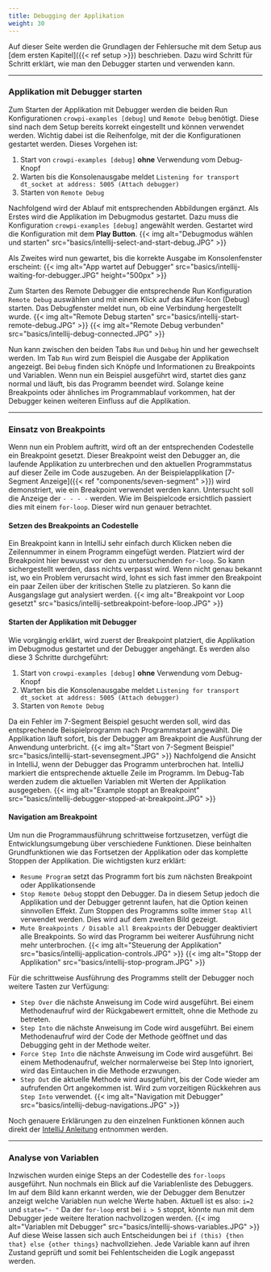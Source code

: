 ```yaml
---
title: Debugging der Applikation
weight: 30
---
```


Auf dieser Seite werden die Grundlagen der Fehlersuche mit dem Setup aus [dem ersten Kapitel]({{< ref setup >}}) beschrieben. Dazu wird
Schritt für Schritt erklärt, wie man den Debugger starten und verwenden kann.

---

### Applikation mit Debugger starten

Zum Starten der Applikation mit Debugger werden die beiden Run Konfigurationen `crowpi-examples [debug]` und `Remote Debug` benötigt.
Diese sind nach dem Setup bereits korrekt eingestellt und können verwendet werden. Wichtig dabei ist die Reihenfolge, mit der die
Konfigurationen gestartet werden. Dieses Vorgehen ist:

1. Start von `crowpi-examples [debug]` **ohne** Verwendung vom Debug-Knopf
2. Warten bis die Konsolenausgabe meldet `Listening for transport dt_socket at address: 5005 (Attach debugger)`
3. Starten von `Remote Debug`

Nachfolgend wird der Ablauf mit entsprechenden Abbildungen ergänzt. Als Erstes wird die Applikation im Debugmodus gestartet. Dazu muss die
Konfiguration `crowpi-examples [debug]` angewählt werden. Gestartet wird die Konfiguration mit dem **Play Button**.
{{< img alt="Debugmodus wählen und starten" src="basics/intellij-select-and-start-debug.JPG" >}}

Als Zweites wird nun gewartet, bis die korrekte Ausgabe im Konsolenfenster erscheint:
{{< img alt="App wartet auf Debugger" src="basics/intellij-waiting-for-debugger.JPG" height="500px" >}}

Zum Starten des Remote Debugger die entsprechende Run Konfiguration `Remote Debug` auswählen und mit einem
Klick auf das Käfer-Icon (Debug) starten. Das Debugfenster meldet nun, ob eine Verbindung hergestellt wurde.
{{< img alt="Remote Debug starten" src="basics/intellij-start-remote-debug.JPG" >}}
{{< img alt="Remote Debug verbunden" src="basics/intellij-debug-connected.JPG" >}}

Nun kann zwischen den beiden Tabs `Run` und `Debug` hin und her gewechselt werden. Im Tab `Run` wird zum Beispiel die Ausgabe der
Applikation angezeigt. Bei `Debug` finden sich Knöpfe und Informationen zu Breakpoints und Variablen. Wenn nun ein Beispiel ausgeführt wird,
startet dies ganz normal und läuft, bis das Programm beendet wird. Solange keine Breakpoints oder ähnliches im Programmablauf vorkommen, hat
der Debugger keinen weiteren Einfluss auf die Applikation.

---

### Einsatz von Breakpoints

Wenn nun ein Problem auftritt, wird oft an der entsprechenden Codestelle ein Breakpoint gesetzt. Dieser Breakpoint weist den Debugger an, die
laufende Applikation zu unterbrechen und den aktuellen Programmstatus auf dieser Zeile im Code auszugeben. An der
Beispielapplikation [7-Segment Anzeige]({{< ref "components/seven-segment"  >}}) wird demonstriert, wie ein Breakpoint verwendet werden kann.
Untersucht soll die Anzeige der `- - - -` werden. Wie im Beispielcode ersichtlich passiert dies mit einem `for-loop`. Dieser wird nun genauer
betrachtet.

#### Setzen des Breakpoints an Codestelle

Ein Breakpoint kann in IntelliJ sehr einfach durch Klicken neben die Zeilennummer in einem Programm eingefügt werden. Platziert wird der
Breakpoint hier bewusst vor den zu untersuchenden `for-loop`. So kann sichergestellt werden, dass nichts verpasst wird. Wenn nicht
genau bekannt ist, wo ein Problem verursacht wird, lohnt es sich fast immer den Breakpoint ein paar Zeilen über der kritischen Stelle zu
platzieren. So kann die Ausgangslage gut analysiert werden.
{{< img alt="Breakpoint vor Loop gesetzt" src="basics/intellij-setbreakpoint-before-loop.JPG" >}}

#### Starten der Applikation mit Debugger

Wie vorgängig erklärt, wird zuerst der Breakpoint platziert, die Applikation im Debugmodus gestartet und der
Debugger angehängt. Es werden also diese 3 Schritte durchgeführt:

1. Start von `crowpi-examples [debug]` **ohne** Verwendung vom Debug-Knopf
2. Warten bis die Konsolenausgabe meldet `Listening for transport dt_socket at address: 5005 (Attach debugger)`
3. Starten von `Remote Debug`

Da ein Fehler im 7-Segment Beispiel gesucht werden soll, wird das entsprechende Beispielprogramm nach Programmstart angewählt. Die Applikation
läuft sofort, bis der Debugger am Breakpoint die Ausführung der Anwendung unterbricht.
{{< img alt="Start von 7-Segment Beispiel" src="basics/intellij-start-sevensegment.JPG" >}}
Nachfolgend die Ansicht in IntelliJ, wenn der Debugger das Programm unterbrochen hat. IntelliJ markiert die
entsprechende aktuelle Zeile im Programm. Im Debug-Tab werden zudem die aktuellen Variablen mit Werten der Applikation ausgegeben.
{{< img alt="Example stoppt an Breakpoint" src="basics/intellij-debugger-stopped-at-breakpoint.JPG" >}}

#### Navigation am Breakpoint

Um nun die Programmausführung schrittweise fortzusetzen, verfügt die Entwicklungsumgebung über verschiedene Funktionen. Diese beinhalten
Grundfunktionen wie das Fortsetzen der Applikation oder das komplette Stoppen der Applikation. Die wichtigsten kurz erklärt:

- `Resume Program` setzt das Programm fort bis zum nächsten Breakpoint oder Applikationsende
- `Stop Remote Debug` stoppt den Debugger. Da in diesem Setup jedoch die Applikation und der Debugger getrennt laufen, hat die Option
  keinen sinnvollen Effekt. Zum Stoppen des Programms sollte immer `Stop All` verwendet werden. Dies wird auf dem zweiten Bild gezeigt.
- `Mute Breakpoints / Disable all Breakpoints` der Debugger deaktiviert alle Breakpoints. So wird das Programm bei weiterer Ausführung nicht
  mehr unterbrochen.
  {{< img alt="Steuerung der Applikation" src="basics/intellij-application-controls.JPG" >}}
  {{< img alt="Stopp der Applikation" src="basics/intellij-stop-program.JPG" >}}

Für die schrittweise Ausführung des Programms stellt der Debugger noch weitere Tasten zur Verfügung:

- `Step Over` die nächste Anweisung im Code wird ausgeführt. Bei einem Methodenaufruf wird der Rückgabewert ermittelt, ohne die Methode zu
  betreten.
- `Step Into` die nächste Anweisung im Code wird ausgeführt. Bei einem Methodenaufruf wird der Code der Methode geöffnet und das Debugging
  geht in der Methode weiter.
- `Force Step Into` die nächste Anweisung im Code wird ausgeführt. Bei einem Methodenaufruf, welcher normalerweise bei Step Into ignoriert, wird
  das Eintauchen in die Methode erzwungen.
- `Step Out` die aktuelle Methode wird ausgeführt, bis der Code wieder am aufrufenden Ort angekommen ist. Wird zum vorzeitigen Rückkehren
  aus `Step Into` verwendet.
  {{< img alt="Navigation mit Debugger" src="basics/intellij-debug-navigations.JPG" >}}

Noch genauere Erklärungen zu den einzelnen Funktionen können auch direkt 
der [IntelliJ Anleitung](https://www.jetbrains.com/help/idea/stepping-through-the-program.html) entnommen werden.

---

### Analyse von Variablen
Inzwischen wurden einige Steps an der Codestelle des `for-loops` ausgeführt. Nun nochmals ein Blick auf die Variablenliste des Debuggers.
Im auf dem Bild kann erkannt werden, wie der Debugger dem Benutzer anzeigt welche Variablen nun welche Werte haben. Aktuell ist es 
also:  `i=2` und `state="- "`
Da der `for-loop` erst bei `i > 5` stoppt, könnte nun mit dem Debugger jede weitere Iteration nachvollzogen werden.
{{< img alt="Variablen mit Debugger" src="basics/intellij-shows-variables.JPG" >}}
Auf diese Weise lassen sich auch Entscheidungen bei `if (this) {then that} else {other things}` nachvollziehen. Jede Variable kann 
auf ihren Zustand geprüft und somit bei Fehlentscheiden die Logik angepasst werden.
